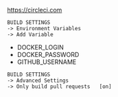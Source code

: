 
https://circleci.com

```
BUILD SETTINGS
-> Environment Variables
-> Add Variable
```

- DOCKER_LOGIN
- DOCKER_PASSWORD
- GITHUB_USERNAME

```
BUILD SETTINGS
-> Advanced Settings
-> Only build pull requests   [on]
```